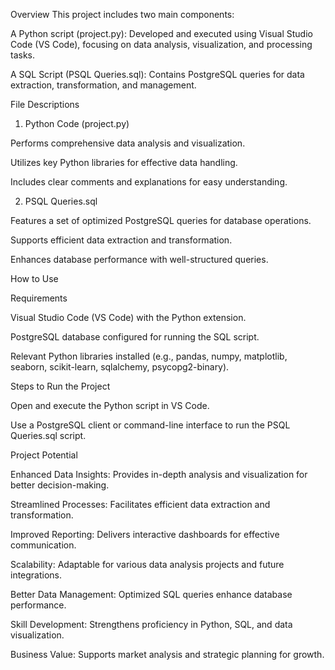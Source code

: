 Overview
This project includes two main components:

A Python script (project.py): Developed and executed using Visual Studio Code (VS Code), focusing on data analysis, visualization, and processing tasks.

A SQL Script (PSQL Queries.sql): Contains PostgreSQL queries for data extraction, transformation, and management.

File Descriptions

1. Python Code (project.py)

Performs comprehensive data analysis and visualization.

Utilizes key Python libraries for effective data handling.

Includes clear comments and explanations for easy understanding.

2. PSQL Queries.sql

Features a set of optimized PostgreSQL queries for database operations.

Supports efficient data extraction and transformation.

Enhances database performance with well-structured queries.

How to Use

Requirements

Visual Studio Code (VS Code) with the Python extension.

PostgreSQL database configured for running the SQL script.

Relevant Python libraries installed (e.g., pandas, numpy, matplotlib, seaborn, scikit-learn, sqlalchemy, psycopg2-binary).

Steps to Run the Project

Open and execute the Python script in VS Code.

Use a PostgreSQL client or command-line interface to run the PSQL Queries.sql script.

Project Potential

Enhanced Data Insights: Provides in-depth analysis and visualization for better decision-making.

Streamlined Processes: Facilitates efficient data extraction and transformation.

Improved Reporting: Delivers interactive dashboards for effective communication.

Scalability: Adaptable for various data analysis projects and future integrations.

Better Data Management: Optimized SQL queries enhance database performance.

Skill Development: Strengthens proficiency in Python, SQL, and data visualization.

Business Value: Supports market analysis and strategic planning for growth.
